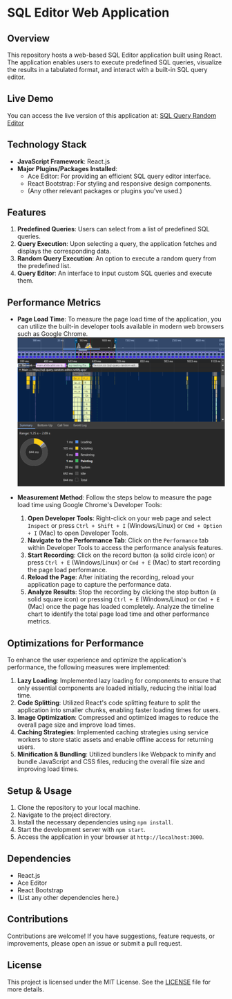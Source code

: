 # SQL Editor Web Application

## Overview

This repository hosts a web-based SQL Editor application built using React. The application enables users to execute predefined SQL queries, visualize the results in a tabulated format, and interact with a built-in SQL query editor.

## Live Demo

You can access the live version of this application at: [SQL Query Random Editor](https://sql-query-random-editor.netlify.app/)

## Technology Stack

- **JavaScript Framework**: React.js
- **Major Plugins/Packages Installed**:
  - Ace Editor: For providing an efficient SQL query editor interface.
  - React Bootstrap: For styling and responsive design components.
  - (Any other relevant packages or plugins you've used.)

## Features

1. **Predefined Queries**: Users can select from a list of predefined SQL queries.
2. **Query Execution**: Upon selecting a query, the application fetches and displays the corresponding data.
3. **Random Query Execution**: An option to execute a random query from the predefined list.
4. **Query Editor**: An interface to input custom SQL queries and execute them.

## Performance Metrics

- **Page Load Time**: To measure the page load time of the application, you can utilize the built-in developer tools available in modern web browsers such as Google Chrome.
  ![Page Loading Break-out and Graph in milli seconds](./page=load.png)

  
- **Measurement Method**: Follow the steps below to measure the page load time using Google Chrome's Developer Tools:
  1. **Open Developer Tools**: Right-click on your web page and select `Inspect` or press `Ctrl + Shift + I` (Windows/Linux) or `Cmd + Option + I` (Mac) to open Developer Tools.
  2. **Navigate to the Performance Tab**: Click on the `Performance` tab within Developer Tools to access the performance analysis features.
  3. **Start Recording**: Click on the record button (a solid circle icon) or press `Ctrl + E` (Windows/Linux) or `Cmd + E` (Mac) to start recording the page load performance.
  4. **Reload the Page**: After initiating the recording, reload your application page to capture the performance data.
  5. **Analyze Results**: Stop the recording by clicking the stop button (a solid square icon) or pressing `Ctrl + E` (Windows/Linux) or `Cmd + E` (Mac) once the page has loaded completely. Analyze the timeline chart to identify the total page load time and other performance metrics.

## Optimizations for Performance

To enhance the user experience and optimize the application's performance, the following measures were implemented:

1. **Lazy Loading**: Implemented lazy loading for components to ensure that only essential components are loaded initially, reducing the initial load time.
2. **Code Splitting**: Utilized React's code splitting feature to split the application into smaller chunks, enabling faster loading times for users.
3. **Image Optimization**: Compressed and optimized images to reduce the overall page size and improve load times.
4. **Caching Strategies**: Implemented caching strategies using service workers to store static assets and enable offline access for returning users.
5. **Minification & Bundling**: Utilized bundlers like Webpack to minify and bundle JavaScript and CSS files, reducing the overall file size and improving load times.

## Setup & Usage

1. Clone the repository to your local machine.
2. Navigate to the project directory.
3. Install the necessary dependencies using `npm install`.
4. Start the development server with `npm start`.
5. Access the application in your browser at `http://localhost:3000`.

## Dependencies

- React.js
- Ace Editor
- React Bootstrap
- (List any other dependencies here.)

## Contributions

Contributions are welcome! If you have suggestions, feature requests, or improvements, please open an issue or submit a pull request.

## License

This project is licensed under the MIT License. See the [LICENSE](LICENSE) file for more details.
